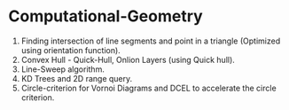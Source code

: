 # Computational-Geometry

1. Finding intersection of line segments and point in a triangle (Optimized using orientation function).
2. Convex Hull - Quick-Hull, Onlion Layers (using Quick hull).
3. Line-Sweep algorithm.
4. KD Trees and 2D range query.
5. Circle-criterion for Vornoi Diagrams and DCEL to accelerate the circle criterion.

